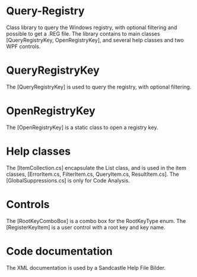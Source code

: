 Query-Registry
==============

Class library to query the Windows registry, with optional filtering and possible to get a .REG file. The library contains to main classes [QueryRegistryKey, OpenRegistryKey], and several help classes and two WPF controls.

QueryRegistryKey
================
The [QueryRegistryKey] is used to query the registry, with optional filtering.

OpenRegistryKey
===============
The [OpenRegistryKey] is a static class to open a registry key.

Help classes
============
The [ItemCollection.cs] encapsulate the List class, and is used in the item classes, [ErrorItem.cs, FilterItem.cs, QueryItem.cs, ResultItem.cs]. The [GlobalSuppressions.cs] is only for Code Analysis.

Controls
========
The [RootKeyComboBox] is a combo box for the RootKeyType enum. The [RegisterKeyItem] is a user control with a root key and key name.

Code documentation
==================
The XML documentation is used by a Sandcastle Help File Bilder.